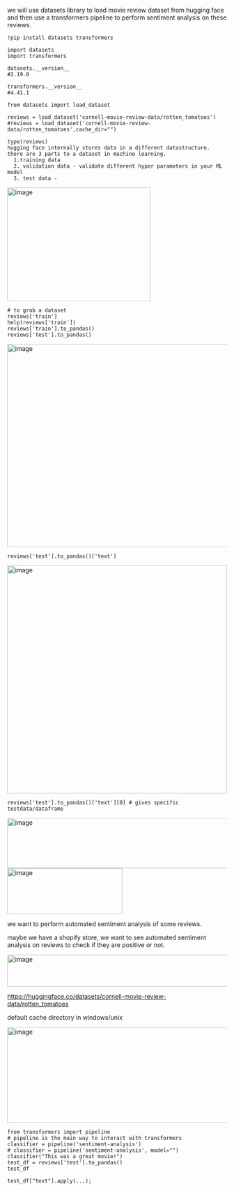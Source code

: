 
we will use datasets library to load movie review dataset from hugging face and then use a transformers pipeline to perform sentiment analysis on these reviews.

```
!pip install datasets transformers

import datasets
import transformers

datasets.__version__
#2.19.0

transformers.__version__
#4.41.1

from datasets import load_dataset

reviews = load_dataset('cornell-movie-review-data/rotten_tomatoes')
#reviews = load_dataset('cornell-movie-review-data/rotten_tomatoes',cache_dir="")

type(reviews)
hugging face internally stores data in a different datastructure.
there are 3 parts to a dataset in machine learning.
  1.training data
  2. validation data - validate different hyper parameters in your ML model
  3. test data - 

```
<img width="329" height="260" alt="image" src="https://github.com/user-attachments/assets/19d8e2cf-3190-487e-b2ee-209aeea1ef96" />


```
# to grab a dataset
reviews['train']
help(reviews['train'])
reviews['train'].to_pandas()
reviews['test'].to_pandas()
```
<img width="655" height="465" alt="image" src="https://github.com/user-attachments/assets/b49f61c3-d8fc-4a20-9df0-c70e15d2fcb2" />

```
reviews['test'].to_pandas()['text']
```
<img width="504" height="522" alt="image" src="https://github.com/user-attachments/assets/0ac6d317-2d09-4095-bcdd-dd2315d277d2" />


```
reviews['test'].to_pandas()['text'][0] # gives specific testdata/dataframe
```
<img width="1107" height="115" alt="image" src="https://github.com/user-attachments/assets/3c2bb456-3d48-4a96-97ac-e4ec78cb1f01" />


<img width="264" height="105" alt="image" src="https://github.com/user-attachments/assets/c9c7ef5c-7128-49b0-9e4e-3cdd968fc723" />




we want to perform automated sentiment analysis of some reviews. 

maybe we have a shopify store, we want to see automated sentiment analysis on reviews to check if they are positive or not. 

<img width="561" height="73" alt="image" src="https://github.com/user-attachments/assets/b443d1f9-4efc-4c2b-9004-26ed375c32b8" />

https://huggingface.co/datasets/cornell-movie-review-data/rotten_tomatoes

default cache directory in windows/unix

<img width="613" height="219" alt="image" src="https://github.com/user-attachments/assets/47b30f8f-4645-4fd7-bff2-662da70b1ea8" />

```
from transformers import pipeline
# pipeline is the main way to interact with transformers
classifier = pipeline('sentiment-analysis')
# classifier = pipeline('sentiment-analysis', model="")
classifier("This was a great movie!")
test_df = reviews['test'].to_pandas()
test_df

test_df["text"].apply(...);



```






